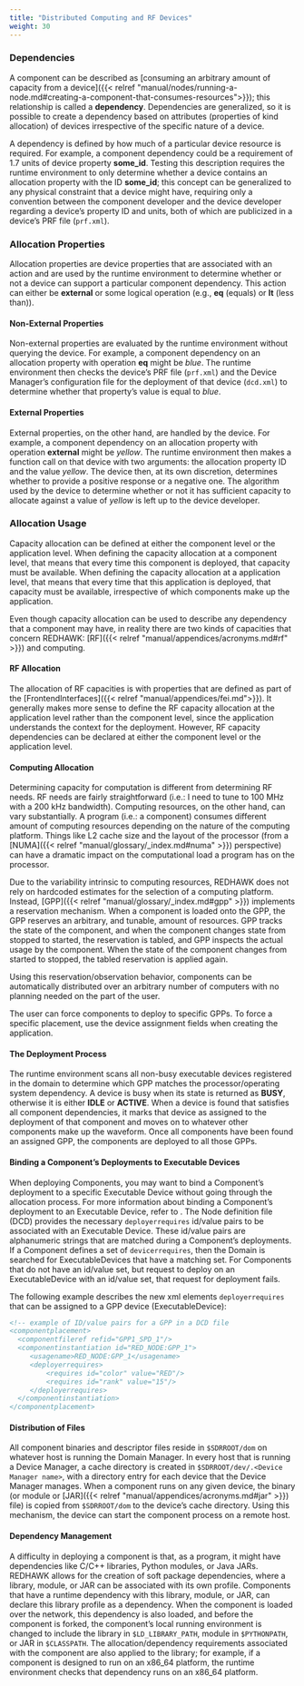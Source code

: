 ```yaml
---
title: "Distributed Computing and RF Devices"
weight: 30
---
```


### Dependencies

A component can be described as [consuming an arbitrary amount of capacity from a device]({{< relref "manual/nodes/running-a-node.md#creating-a-component-that-consumes-resources">}}); this relationship is called a **dependency**. Dependencies are generalized, so it is possible to create a dependency based on attributes (properties of kind allocation) of devices irrespective of the specific nature of a device.

A dependency is defined by how much of a particular device resource is required. For example, a component dependency could be a requirement of 1.7 units of device property **some_id**. Testing this description requires the runtime environment to only determine whether a device contains an allocation property with the ID **some_id**; this concept can be generalized to any physical constraint that a device might have, requiring only a convention between the component developer and the device developer regarding a device’s property ID and units, both of which are publicized in a device’s PRF  file (`prf.xml`).

### Allocation Properties

Allocation properties are device properties that are associated with an action and are used by the runtime environment to determine whether or not a device can support a particular component dependency. This action can either be **external** or some logical operation (e.g., **eq** (equals) or **lt** (less than)).

#### Non-External Properties

Non-external properties are evaluated by the runtime environment without querying the device. For example, a component dependency on an allocation property with operation **eq** might be *blue*. The runtime environment then checks the device’s PRF file (`prf.xml`) and the Device Manager’s configuration file for the deployment of that device (`dcd.xml`) to determine whether that property’s value is equal to *blue*.

#### External Properties

External properties, on the other hand, are handled by the device. For example, a component dependency on an allocation property with operation **external** might be *yellow*. The runtime environment then makes a function call on that device with two arguments: the allocation property ID and the value *yellow*. The device then, at its own discretion, determines whether to provide a positive response or a negative one. The algorithm used by the device to determine whether or not it has sufficient capacity to allocate against a value of *yellow* is left up to the device developer.

### Allocation Usage

Capacity allocation can be defined at either the component level or the application level. When defining the capacity allocation at a component level, that means that every time this component is deployed, that capacity must be available. When defining the capacity allocation at a application level, that means that every time that this application is deployed, that capacity must be available, irrespective of which components make up the application.

Even though capacity allocation can be used to describe any dependency that a component may have, in reality there are two kinds of capacities that concern REDHAWK: [RF]({{< relref "manual/appendices/acronyms.md#rf" >}}) and computing.

#### RF Allocation

The allocation of RF capacities is with properties that are defined as part of the [FrontendInterfaces]({{< relref "manual/appendices/fei.md">}}). It generally makes more sense to define the RF capacity allocation at the application level rather than the component level, since the application understands the context for the deployment. However, RF capacity dependencies can be declared at either the component level or the application level.

#### Computing Allocation

Determining capacity for computation is different from determining RF needs. RF needs are fairly straightforward (i.e.: I need to tune to 100 MHz with a 200 kHz bandwidth). Computing resources, on the other hand, can vary substantially. A program (i.e.: a component) consumes different amount of computing resources depending on the nature of the computing platform. Things like L2 cache size and the layout of the processor (from a [NUMA]({{< relref "manual/glossary/_index.md#numa" >}}) perspective) can have a dramatic impact on the computational load a program has on the processor.

Due to the variability intrinsic to computing resources, REDHAWK does not rely on hardcoded estimates for the selection of a computing platform. Instead, [GPP]({{< relref "manual/glossary/_index.md#gpp" >}}) implements a reservation mechanism. When a component is loaded onto the GPP, the GPP reserves an arbitrary, and tunable, amount of resources. GPP tracks the state of the component, and when the component changes state from stopped to started, the reservation is tabled, and GPP inspects the actual usage by the component. When the state of the component changes from started to stopped, the tabled reservation is applied again.

Using this reservation/observation behavior, components can be automatically distributed over an arbitrary number of computers with no planning needed on the part of the user.

The user can force components to deploy to specific GPPs. To force a specific placement, use the device assignment fields when creating the application.

#### The Deployment Process

The runtime environment scans all non-busy executable devices registered in the domain to determine which GPP matches the processor/operating system dependency. A device is busy when its state is returned as **BUSY**, otherwise it is either **IDLE** or **ACTIVE**. When a device is found that satisfies all component dependencies, it marks that device as assigned to the deployment of that component and moves on to whatever other components make up the waveform. Once all components have been found an assigned GPP, the components are deployed to all those GPPs.

#### Binding a Component’s Deployments to Executable Devices

When deploying Components, you may want to bind a Component’s deployment to a specific Executable Device without going through the allocation process. For more information about binding a Component’s deployment to an Executable Device, refer to . The Node definition file (DCD) provides the necessary `deployerrequires` id/value pairs to be associated with an Executable Device. These id/value pairs are alphanumeric strings that are matched during a Component’s deployments. If a Component defines a set of `devicerrequires`, then the Domain is searched for ExecutableDevices that have a matching set. For Components that do not have an id/value set, but request to deploy on an ExecutableDevice with an id/value set, that request for deployment fails.

The following example describes the new xml elements `deployerrequires` that can be assigned to a GPP device (ExecutableDevice):

```xml
<!-- example of ID/value pairs for a GPP in a DCD file
<componentplacement>
  <componentfileref refid="GPP1_SPD_1"/>
  <componentinstantiation id="RED_NODE:GPP_1">
     <usagename>RED_NODE:GPP_1</usagename>
     <deployerrequires>
         <requires id="color" value="RED"/>
         <requires id="rank" value="15"/>
     </deployerrequires>
  </componentinstantiation>
</componentplacement>
```

#### Distribution of Files

All component binaries and descriptor files reside in `$SDRROOT/dom` on whatever host is running the Domain Manager. In every host that is running a Device Manager, a cache directory is created in `$SDRROOT/dev/.<Device Manager name>`, with a directory entry for each device that the Device Manager manages. When a component runs on any given device, the binary (or module or [JAR]({{< relref "manual/appendices/acronyms.md#jar" >}}) file) is copied from `$SDRROOT/dom` to the device’s cache directory. Using this mechanism, the device can start the component process on a remote host.

#### Dependency Management

A difficulty in deploying a component is that, as a program, it might have dependencies like C/C++ libraries, Python modules, or Java JARs. REDHAWK allows for the creation of soft package dependencies, where a library, module, or JAR can be associated with its own profile. Components that have a runtime dependency with this library, module, or JAR, can declare this library profile as a dependency. When the component is loaded over the network, this dependency is also loaded, and before the component is forked, the component’s local running environment is changed to include the library in `$LD_LIBRARY_PATH`, module in `$PYTHONPATH`, or JAR in `$CLASSPATH`. The allocation/dependency requirements associated with the component are also applied to the library; for example, if a component is designed to run on an x86_64 platform, the runtime environment checks that dependency runs on an x86_64 platform.
